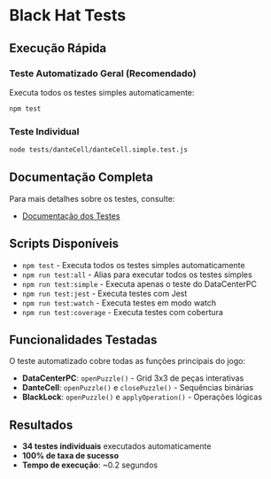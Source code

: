 # Black Hat Tests

## Execução Rápida

### Teste Automatizado Geral (Recomendado)

Executa todos os testes simples automaticamente:

```bash
npm test
```

### Teste Individual

```bash
node tests/danteCell/danteCell.simple.test.js
```

## Documentação Completa

Para mais detalhes sobre os testes, consulte:
- [Documentação dos Testes](tests/README.md)

## Scripts Disponíveis

- `npm test` - Executa todos os testes simples automaticamente
- `npm run test:all` - Alias para executar todos os testes simples
- `npm run test:simple` - Executa apenas o teste do DataCenterPC
- `npm run test:jest` - Executa testes com Jest
- `npm run test:watch` - Executa testes em modo watch
- `npm run test:coverage` - Executa testes com cobertura

## Funcionalidades Testadas

O teste automatizado cobre todas as funções principais do jogo:

- **DataCenterPC**: `openPuzzle()` - Grid 3x3 de peças interativas
- **DanteCell**: `openPuzzle()` e `closePuzzle()` - Sequências binárias
- **BlackLock**: `openPuzzle()` e `applyOperation()` - Operações lógicas

## Resultados

- **34 testes individuais** executados automaticamente
- **100% de taxa de sucesso**
- **Tempo de execução**: ~0.2 segundos